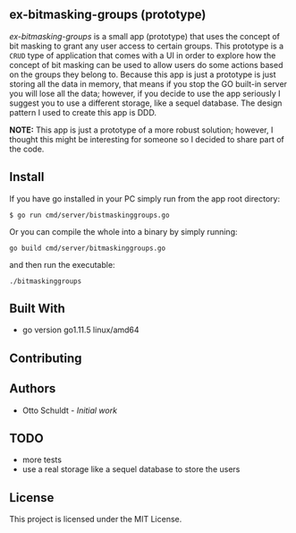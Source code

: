 ## ex-bitmasking-groups (prototype)

*ex-bitmasking-groups* is a small app (prototype) that uses the concept of bit masking to grant any user access to
certain groups. This prototype is a ``CRUD`` type of application that comes with a UI in order to explore how the concept
of bit masking can be used to allow users do some actions based on the groups they belong to. Because this app is just 
a prototype is just storing all the data in memory, that means if you stop the GO built-in server you will lose all 
the data; however, if you decide to use the app seriously I suggest you to use a 
different storage, like a sequel database. The design pattern I used to create this app is DDD.

**NOTE:**
This app is just a prototype of a more robust solution; however, I thought this might be interesting for someone so 
I decided to share part of the code.   

## Install
If you have go installed in your PC simply run from the app root directory:
```
$ go run cmd/server/bistmaskinggroups.go 
```

Or you can compile the whole into a binary by simply running: 
```
go build cmd/server/bitmaskinggroups.go
```

and then run the executable: 

```
./bitmaskinggroups 
``` 

## Built With

* go version go1.11.5 linux/amd64

## Contributing

## Authors 
* Otto Schuldt - *Initial work*

## TODO

* more tests
* use a real storage like a sequel database to store the users

## License

This project is licensed under the MIT License.
